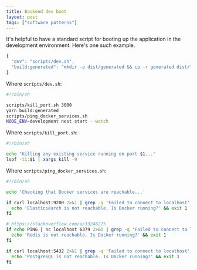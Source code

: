 ```yaml
---
title: Backend dev boot
layout: post
tags: ["software patterns"]
---
```


It's helpful to have a standard script for booting up the application in the development environment. Here's one such example.

```js
{
  "dev": "scripts/dev.sh",
  "build:generated": "mkdir -p dist/generated && cp -r generated dist/",
}
```

Where `scripts/dev.sh`:

```sh
#!/bin/sh

scripts/kill_port.sh 3000
yarn build:generated
scripts/ping_docker_services.sh
NODE_ENV=development nest start --watch
```

Where `scripts/kill_port.sh`:

```sh
#!/bin/sh

echo "Killing any existing service running on port $1..."
lsof -ti:$1 | xargs kill -9
```

Where `scripts/ping_docker_services.sh`:

```sh
#!/bin/sh

echo 'Checking that Docker services are reachable...'

if curl localhost:9200 2>&1 | grep -q 'Failed to connect to localhost'; then
  echo 'Elasticsearch is not reachable. Is Docker running?' && exit 1
fi

# https://stackoverflow.com/a/33246275
if echo PING | nc localhost 6379 2>&1 | grep -q 'Failed to connect to localhost'; then
  echo 'Redis is not reachable. Is Docker running?' && exit 1
fi

if curl localhost:5432 2>&1 | grep -q 'Failed to connect to localhost'; then
  echo 'PostgreSQL is not reachable. Is Docker running?' && exit 1
fi

```

